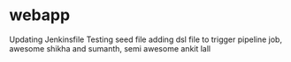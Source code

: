 # webapp
Updating Jenkinsfile
Testing seed file
adding dsl file to trigger pipeline job, awesome shikha and sumanth, semi awesome ankit lall

